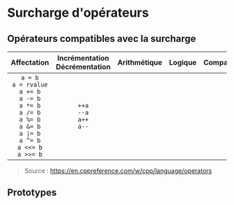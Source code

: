 # Surcharge d'opérateurs

## Opérateurs compatibles avec la surcharge

|Affectation|Incrémentation<br>Décrémentation|Arithmétique|Logique|Comparaison|Accès|Divers|
|:--:|:--:|:--:|:--:|:--:|:--:|:--:|
|`a = b`<br>`a = rvalue`<br>`a += b`<br>`a -= b`<br>`a *= b`<br>`a /= b`<br>`a %= b`<br>`a &= b`<br>`a \|= b`<br>`a ^= b`<br>`a <<= b`<br>`a >>= b`|`++a`<br>`--a`<br>`a++`<br>`a--`||||||

> Source : https://en.cppreference.com/w/cpp/language/operators

## Prototypes
